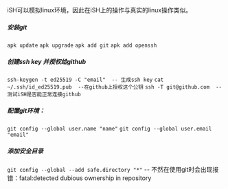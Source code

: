 iSH可以模拟linux环境，因此在iSH上的操作与真实的linux操作类似。

##### 安装git
`apk update`
`apk upgrade`
`apk add git`
`apk add openssh`

##### 创建ssh key 并授权给github
`ssh-keygen -t ed25519 -C "email"  -- 生成ssh key`
`cat ~/.ssh/id_ed25519.pub  --在github上授权这个公钥`
`ssh -T git@github.com  --测试iSH是否能正常连接github`

##### 配置git环境：
`git config --global user.name "name"`
`git config --global user.email "email"`

##### 添加安全目录
`git config --global --add safe.directory "*"`  -- 不然在使用git时会出现报错：fatal:detected dubious ownership in repository